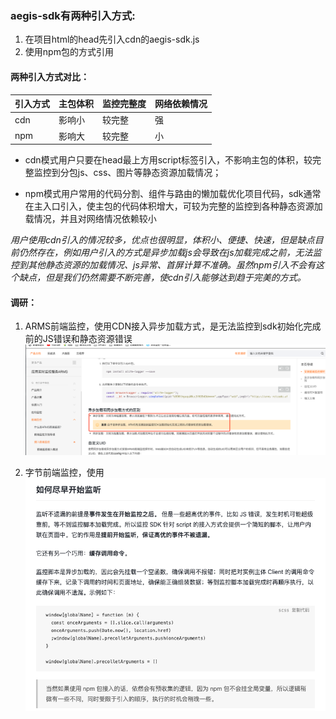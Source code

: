 ### aegis-sdk有两种引入方式:

1. 在项目html的head先引入cdn的aegis-sdk.js
2. 使用npm包的方式引用

#### 两种引入方式对比：

| 引入方式 | 主包体积 | 监控完整度 | 网络依赖情况 |
| ----------- | ----------- | ----------- | ----------- |
|  cdn  | 影响小 | 较完整 | 强 |
|  npm | 影响大 | 较完整 | 小 |

+ cdn模式用户只要在head最上方用script标签引入，不影响主包的体积，较完整监控到分包js、css、图片等静态资源加载情况；

+ npm模式用户常用的代码分割、组件与路由的懒加载优化项目代码，sdk通常在主入口引入，使主包的代码体积增大，可较为完整的监控到各种静态资源加载情况，并且对网络情况依赖较小

*用户使用cdn引入的情况较多，优点也很明显，体积小、便捷、快速，但是缺点目前仍然存在，例如用户引入的方式是异步加载js会导致在js加载完成之前，无法监控到其他静态资源的加载情况、js异常、首屏计算不准确。虽然npm引入不会有这个缺点，但是我们仍然需要不断完善，使cdn引入能够达到趋于完美的方式。*

#### 调研：
1. ARMS前端监控，使用CDN接入异步加载方式，是无法监控到sdk初始化完成前的JS错误和静态资源错误
![ARMS无法监控](./assets/arms%20sdk%20short.png)

2. 字节前端监控，使用
![字节前端监控](./assets/rangers%20site%20sdk.png)

